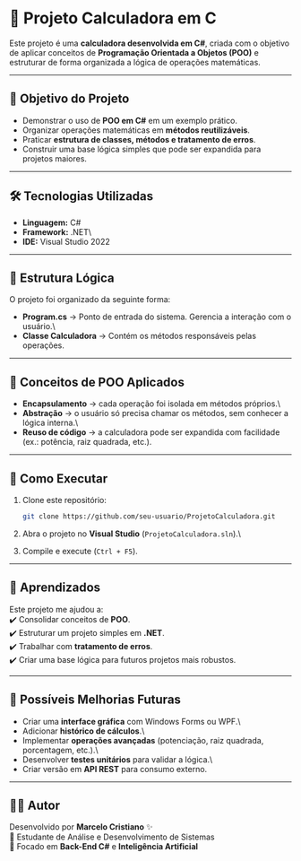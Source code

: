 # 🧮 Projeto Calculadora em C

Este projeto é uma **calculadora desenvolvida em C#**, criada com o
objetivo de aplicar conceitos de **Programação Orientada a Objetos
(POO)** e estruturar de forma organizada a lógica de operações
matemáticas.

------------------------------------------------------------------------

## 📌 Objetivo do Projeto

-   Demonstrar o uso de **POO em C#** em um exemplo prático.
-   Organizar operações matemáticas em **métodos reutilizáveis**.
-   Praticar **estrutura de classes, métodos e tratamento de erros**.
-   Construir uma base lógica simples que pode ser expandida para
    projetos maiores.

------------------------------------------------------------------------

## 🛠️ Tecnologias Utilizadas

-   **Linguagem:** C#
-   **Framework:** .NET\
-   **IDE:** Visual Studio 2022

------------------------------------------------------------------------

## 📂 Estrutura Lógica

O projeto foi organizado da seguinte forma:

-   **Program.cs** → Ponto de entrada do sistema. Gerencia a interação
    com o usuário.\
-   **Classe Calculadora** → Contém os métodos responsáveis pelas
    operações.
    
------------------------------------------------------------------------

## 🎯 Conceitos de POO Aplicados

-   **Encapsulamento** → cada operação foi isolada em métodos próprios.\
-   **Abstração** → o usuário só precisa chamar os métodos, sem conhecer
    a lógica interna.\
-   **Reuso de código** → a calculadora pode ser expandida com
    facilidade (ex.: potência, raiz quadrada, etc.).

------------------------------------------------------------------------

## 🚀 Como Executar

1.  Clone este repositório:

    ``` bash
    git clone https://github.com/seu-usuario/ProjetoCalculadora.git
    ```

2.  Abra o projeto no **Visual Studio** (`ProjetoCalculadora.sln`).\

3.  Compile e execute (`Ctrl + F5`).

------------------------------------------------------------------------

## 📖 Aprendizados

Este projeto me ajudou a:\
✔️ Consolidar conceitos de **POO**.\
✔️ Estruturar um projeto simples em **.NET**.\
✔️ Trabalhar com **tratamento de erros**.\
✔️ Criar uma base lógica para futuros projetos mais robustos.

------------------------------------------------------------------------

## 🔮 Possíveis Melhorias Futuras

-   Criar uma **interface gráfica** com Windows Forms ou WPF.\
-   Adicionar **histórico de cálculos**.\
-   Implementar **operações avançadas** (potenciação, raiz quadrada,
    porcentagem, etc.).\
-   Desenvolver **testes unitários** para validar a lógica.\
-   Criar versão em **API REST** para consumo externo.

------------------------------------------------------------------------

## 👨‍💻 Autor

Desenvolvido por **Marcelo Cristiano** ✨\
📌 Estudante de Análise e Desenvolvimento de Sistemas\
📌 Focado em **Back-End C#** e **Inteligência Artificial**
